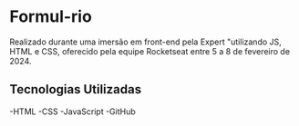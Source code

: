 # Formul-rio
Realizado durante uma imersão em front-end  pela <nlw>Expert "utilizando JS, HTML e CSS, oferecido pela equipe Rocketseat entre 5 a 8 de fevereiro de 2024.
## Tecnologias Utilizadas
-HTML
-CSS
-JavaScript
-GitHub
